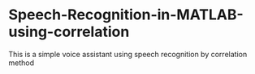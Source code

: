 # Speech-Recognition-in-MATLAB-using-correlation
This is a simple voice assistant using speech recognition by correlation method
